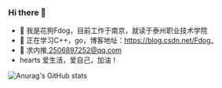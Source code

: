 ### Hi there 👋
     
- 🔭 我是花狗Fdog，目前工作于南京，就读于泰州职业技术学院
- 🌱 正在学习C++，go，博客地址：https://blog.csdn.net/Fdog_
- 👯 求内推,2506897252@qq.com
- hearts 爱生活，爱自己，加油！

![Anurag's GitHub stats](https://github-readme-stats.vercel.app/api?username=HuaGouFdog&show_icons=true&theme=gruvbox)

